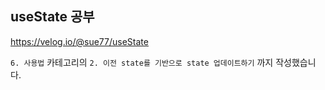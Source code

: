 ## useState 공부

https://velog.io/@sue77/useState

`6. 사용법` 카테고리의 `2. 이전 state를 기반으로 state 업데이트하기` 까지 작성했습니다.
